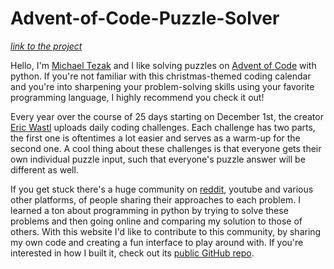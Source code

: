 # Advent-of-Code-Puzzle-Solver

*[link to the project](https://aoc-puzzle-solver.streamlit.app/)*

Hello, I'm [Michael Tezak](https://mgtezak.github.io) and I like solving puzzles on [Advent of Code](https://adventofcode.com) with python.
If you're not familiar with this christmas-themed coding calendar and you're into sharpening your problem-solving skills 
using your favorite programming language, I highly recommend you check it out!

Every year over the course of 25 days starting on December 1st, the creator [Eric Wastl](http://was.tl/) uploads daily coding challenges.
Each challenge has two parts, the first one is oftentimes a lot easier and serves as a warm-up for the second one. 
A cool thing about these challenges is that everyone gets their own individual puzzle input, such that everyone's puzzle answer 
will be different as well. 

If you get stuck there's a huge community on [reddit](https://www.reddit.com/r/adventofcode/), 
youtube and various other platforms, of people sharing their approaches to each problem.
I learned a ton about programming in python by trying to solve these problems and then going online and comparing my solution to those of others.
With this website I'd like to contribute to this community, by sharing my own code and creating a fun interface to play around with.
If you're interested in how I built it, check out its 
[public GitHub repo](https://github.com/mgtezak/Advent-of-Code-Puzzle-Solver/).
